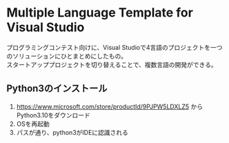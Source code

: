 # Multiple Language Template for Visual Studio

プログラミングコンテスト向けに、Visual Studioで4言語のプロジェクトを一つのソリューションにひとまとめにしたもの。  
スタートアッププロジェクトを切り替えることで、複数言語の開発ができる。

## Python3のインストール
1. https://www.microsoft.com/store/productId/9PJPW5LDXLZ5 からPython3.10をダウンロード
2. OSを再起動
3. パスが通り、python3がIDEに認識される
